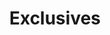 ---
title: Exclusives
items: 
    - {
        images: 
            [
                {color: White, image: ../images/exclusives/dri-fit-white.png},
                {color: Blue, image: ../images/exclusives/dri-fit-blue.png},
                {color: Red, image: ../images/exclusives/dri-fit-red.png},
                {color: Yellow, image: ../images/exclusives/dri-fit-yellow.png},
            ],
        link: https://www.byjack.com/collections/dark-ace/products/chain-out-tee?variant=31879580844135,
        price: '19.99',
        sizes: [S, M, L],
        item: chain-out-tee
        }
    - {
        images: [ {color: White, image: ../images/exclusives/ex1.jpg}, {color: Black, image: ../images/exclusives/ex2.jpg}],
        link: https://www.byjack.com/collections/dark-ace/products/graveyard-tee?variant=31880322121831,
        price: '19.99',
        sizes: [S, M, L],
        item: graveyard-tee
        }
    - {
        image: ../images/exclusives/ex3.jpg, 
        images: [ {color: White, image: ../images/exclusives/ex1.jpg}, {color: Black, image: ../images/exclusives/ex2.jpg}],
        link: https://www.byjack.com/collections/dark-ace/products/dark-ace-can-cooler,
        price: '19.99',
        sizes: [S, M, L],
        item: can-cooler
        }
    - {
        image: ../images/exclusives/ex4.jpg, 
        images: [ {color: White, image: ../images/exclusives/ex1.jpg}, {color: Black, image: ../images/exclusives/ex2.jpg}],
        link: https://www.byjack.com/collections/dark-ace/products/death-font-hat?variant=32091874820199,
        price: '19.99',
        sizes: [S, M, L],
        item: death-font-hat
        }
    - {
        image: ../images/exclusives/ex5.jpg, 
        images: [ {color: White, image: ../images/exclusives/ex1.jpg}, {color: Black, image: ../images/exclusives/ex2.jpg}],
        link: https://www.byjack.com/collections/dark-ace/products/chain-out-tee?variant=31879580844135,
        price: '19.99',
        sizes: [S, M, L],
        item: chain-out-dri-fit
        }
    - {
        image: ../images/exclusives/ex6.png, 
        images: [ {color: White, image: ../images/exclusives/ex1.jpg}, {color: Black, image: ../images/exclusives/ex2.jpg}],
        link: https://www.byjack.com/collections/dark-ace/products/chain-out-tee?variant=31879580844135,
        price: '19.99',
        sizes: [S, M, L],
        item: hoodie
        }
---